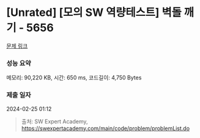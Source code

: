 # [Unrated] [모의 SW 역량테스트] 벽돌 깨기 - 5656 

[문제 링크](https://swexpertacademy.com/main/code/problem/problemDetail.do?contestProbId=AWXRQm6qfL0DFAUo) 

### 성능 요약

메모리: 90,220 KB, 시간: 650 ms, 코드길이: 4,750 Bytes

### 제출 일자

2024-02-25 01:12



> 출처: SW Expert Academy, https://swexpertacademy.com/main/code/problem/problemList.do
